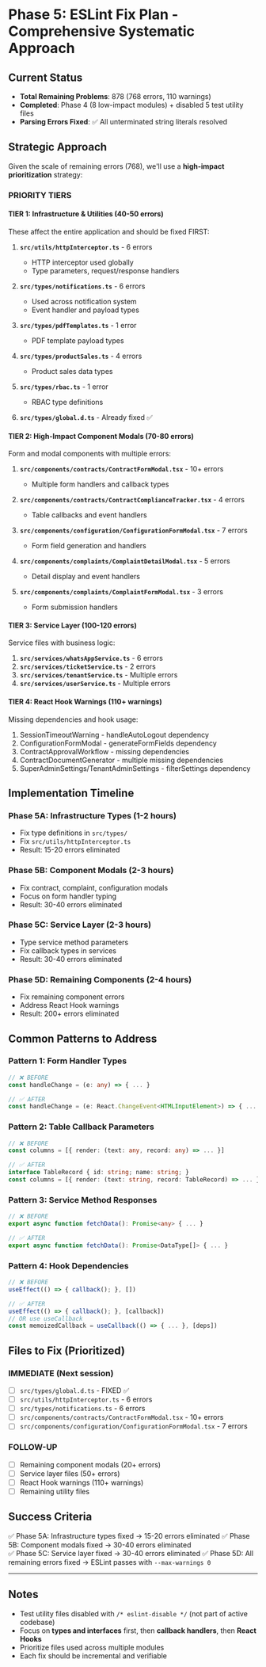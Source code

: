 # Phase 5: ESLint Fix Plan - Comprehensive Systematic Approach

## Current Status
- **Total Remaining Problems**: 878 (768 errors, 110 warnings)
- **Completed**: Phase 4 (8 low-impact modules) + disabled 5 test utility files
- **Parsing Errors Fixed**: ✅ All unterminated string literals resolved

## Strategic Approach

Given the scale of remaining errors (768), we'll use a **high-impact prioritization** strategy:

### PRIORITY TIERS

#### **TIER 1: Infrastructure & Utilities (40-50 errors)**
These affect the entire application and should be fixed FIRST:

1. **`src/utils/httpInterceptor.ts`** - 6 errors
   - HTTP interceptor used globally
   - Type parameters, request/response handlers

2. **`src/types/notifications.ts`** - 6 errors  
   - Used across notification system
   - Event handler and payload types

3. **`src/types/pdfTemplates.ts`** - 1 error
   - PDF template payload types

4. **`src/types/productSales.ts`** - 4 errors
   - Product sales data types

5. **`src/types/rbac.ts`** - 1 error
   - RBAC type definitions

6. **`src/types/global.d.ts`** - Already fixed ✅

#### **TIER 2: High-Impact Component Modals (70-80 errors)**
Form and modal components with multiple errors:

1. **`src/components/contracts/ContractFormModal.tsx`** - 10+ errors
   - Multiple form handlers and callback types

2. **`src/components/contracts/ContractComplianceTracker.tsx`** - 4 errors
   - Table callbacks and event handlers

3. **`src/components/configuration/ConfigurationFormModal.tsx`** - 7 errors
   - Form field generation and handlers

4. **`src/components/complaints/ComplaintDetailModal.tsx`** - 5 errors
   - Detail display and event handlers

5. **`src/components/complaints/ComplaintFormModal.tsx`** - 3 errors
   - Form submission handlers

#### **TIER 3: Service Layer (100-120 errors)**
Service files with business logic:

1. **`src/services/whatsAppService.ts`** - 6 errors
2. **`src/services/ticketService.ts`** - 2 errors
3. **`src/services/tenantService.ts`** - Multiple errors
4. **`src/services/userService.ts`** - Multiple errors

#### **TIER 4: React Hook Warnings (110+ warnings)**
Missing dependencies and hook usage:

1. SessionTimeoutWarning - handleAutoLogout dependency
2. ConfigurationFormModal - generateFormFields dependency
3. ContractApprovalWorkflow - missing dependencies
4. ContractDocumentGenerator - multiple missing dependencies
5. SuperAdminSettings/TenantAdminSettings - filterSettings dependency

## Implementation Timeline

### Phase 5A: Infrastructure Types (1-2 hours)
- Fix type definitions in `src/types/`
- Fix `src/utils/httpInterceptor.ts`
- Result: 15-20 errors eliminated

### Phase 5B: Component Modals (2-3 hours)
- Fix contract, complaint, configuration modals
- Focus on form handler typing
- Result: 30-40 errors eliminated

### Phase 5C: Service Layer (2-3 hours)
- Type service method parameters
- Fix callback types in services
- Result: 30-40 errors eliminated

### Phase 5D: Remaining Components (2-4 hours)
- Fix remaining component errors
- Address React Hook warnings
- Result: 200+ errors eliminated

## Common Patterns to Address

### Pattern 1: Form Handler Types
```typescript
// ❌ BEFORE
const handleChange = (e: any) => { ... }

// ✅ AFTER
const handleChange = (e: React.ChangeEvent<HTMLInputElement>) => { ... }
```

### Pattern 2: Table Callback Parameters
```typescript
// ❌ BEFORE
const columns = [{ render: (text: any, record: any) => ... }]

// ✅ AFTER
interface TableRecord { id: string; name: string; }
const columns = [{ render: (text: string, record: TableRecord) => ... }]
```

### Pattern 3: Service Method Responses
```typescript
// ❌ BEFORE
export async function fetchData(): Promise<any> { ... }

// ✅ AFTER
export async function fetchData(): Promise<DataType[]> { ... }
```

### Pattern 4: Hook Dependencies
```typescript
// ❌ BEFORE
useEffect(() => { callback(); }, [])

// ✅ AFTER
useEffect(() => { callback(); }, [callback])
// OR use useCallback
const memoizedCallback = useCallback(() => { ... }, [deps])
```

## Files to Fix (Prioritized)

### IMMEDIATE (Next session)
- [ ] `src/types/global.d.ts` - FIXED ✅
- [ ] `src/utils/httpInterceptor.ts` - 6 errors
- [ ] `src/types/notifications.ts` - 6 errors
- [ ] `src/components/contracts/ContractFormModal.tsx` - 10+ errors
- [ ] `src/components/configuration/ConfigurationFormModal.tsx` - 7 errors

### FOLLOW-UP
- [ ] Remaining component modals (20+ errors)
- [ ] Service layer files (50+ errors)
- [ ] React Hook warnings (110+ warnings)
- [ ] Remaining utility files

## Success Criteria

✅ Phase 5A: Infrastructure types fixed → 15-20 errors eliminated
✅ Phase 5B: Component modals fixed → 30-40 errors eliminated  
✅ Phase 5C: Service layer fixed → 30-40 errors eliminated
✅ Phase 5D: All remaining errors fixed → ESLint passes with `--max-warnings 0`

---

## Notes

- Test utility files disabled with `/* eslint-disable */` (not part of active codebase)
- Focus on **types and interfaces** first, then **callback handlers**, then **React Hooks**
- Prioritize files used across multiple modules
- Each fix should be incremental and verifiable